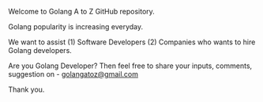 Welcome to Golang A to Z GitHub repository.

Golang popularity is increasing everyday. 

We want to assist (1) Software Developers (2) Companies who wants to hire Golang developers.

Are you Golang Developer? Then feel free to share your inputs, comments, suggestion on - golangatoz@gmail.com

Thank you.
